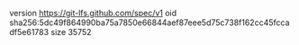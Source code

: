version https://git-lfs.github.com/spec/v1
oid sha256:5dc49f864990ba75a7850e66844aef87eee5d75c738f162cc45fccadf5e61783
size 35752
